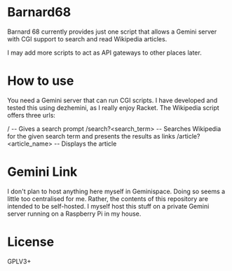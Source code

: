 # Barnard68

Barnard 68 currently provides just one script that allows a Gemini server with CGI support to search and read Wikipedia articles.

I may add more scripts to act as API gateways to other places later.

# How to use

You need a Gemini server that can run CGI scripts. I have developed and tested this using dezhemini, as I really enjoy Racket. The Wikipedia script offers three urls:

/ -- Gives a search prompt
/search?<search_term> -- Searches Wikipedia for the given search term and presents the results as links
/article?<article_name> -- Displays the article

# Gemini Link

I don't plan to host anything here myself in Geminispace. Doing so seems a little too centralised for me. Rather, the contents of this repository are intended to be self-hosted. I myself host this stuff on a private Gemini server running on a Raspberry Pi in my house.

# License

GPLV3+
